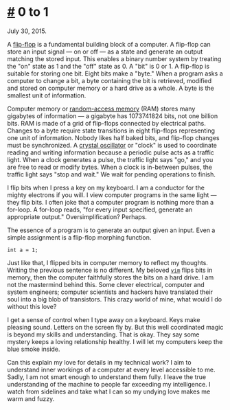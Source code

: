 # <a href="#20150730" id="20150730">#</a> 0 to 1

<div class="pubdate">July 30, 2015.</div>

A [flip-flop](https://en.wikipedia.org/wiki/Flip-flop_%28electronics%29) is a
fundamental building block of a computer. A flip-flop can store an input signal
&mdash; on or off &mdash; as a state and generate an output matching the stored
input. This enables a binary number system by treating the "on" state as 1 and
the "off" state as 0. A "bit" is 0 or 1. A flip-flop is suitable for storing
one bit. Eight bits make a "byte." When a program asks a computer to change a bit,
a byte containing the bit is retrieved, modified and stored on computer memory
or a hard drive as a whole. A byte is the smallest unit of information.

Computer memory or [random-access
memory](https://en.wikipedia.org/wiki/Random-access_memory) (RAM) stores many
gigabytes of information &mdash; a gigabyte has 1073741824 bits, not one billion
bits. RAM is made of a grid of flip-flops connected by electrical paths. Changes
to a byte require state transitions in eight flip-flops representing one unit of
information. Nobody likes half baked bits, and flip-flop changes must be
synchronized. A [crystal
oscillator](https://en.wikipedia.org/wiki/Crystal_oscillator) or "clock" is used
to coordinate reading and writing information because a periodic pulse acts as a
traffic light. When a clock generates a pulse, the traffic light says "go," and
you are free to read or modify bytes. When a clock is in-between pulses, the
traffic light says "stop and wait." We wait for pending operations to finish.

I flip bits when I press a key on my keyboard. I am a conductor for the mighty
electrons if you will. I view computer programs in the same light &mdash; they
flip bits. I often joke that a computer program is nothing more than a for-loop.
A for-loop reads, "for every input specified, generate an appropriate output."
Oversimplification?  Perhaps.

The essence of a program is to generate an output given an input. Even a simple
assignment is a flip-flop morphing function.

    int a = 1;

Just like that, I flipped bits in computer memory to reflect my thoughts.
Writing the previous sentence is no different. My beloved
[`vim`](http://www.vim.org) flips bits in memory, then the computer faithfully
stores the bits on a hard drive. I am not the mastermind behind this. Some
clever electrical, computer and system engineers; computer scientists and
hackers have translated their soul into a big blob of transistors. This crazy
world of mine, what would I do without this love?

I get a sense of control when I type away on a keyboard. Keys make pleasing
sound. Letters on the screen fly by. But this well coordinated magic is beyond
my skills and understanding. That is okay. They say some mystery keeps a loving
relationship healthy. I will let my computers keep the blue smoke inside.

Can this explain my love for details in my technical work? I aim to understand
inner workings of a computer at every level accessible to me. Sadly, I am not
smart enough to understand them fully. I leave the true understanding of the
machine to people far exceeding my intelligence. I watch from sidelines and take
what I can so my undying love makes me warm and fuzzy.
